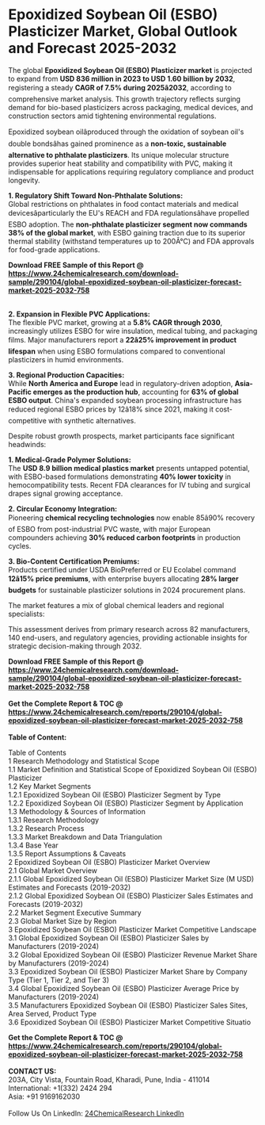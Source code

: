 <h1>Epoxidized Soybean Oil (ESBO) Plasticizer Market, Global Outlook and Forecast 2025-2032</h1><p>The global <strong>Epoxidized Soybean Oil (ESBO) Plasticizer market</strong> is projected to expand from <strong>USD 836 million in 2023 to USD 1.60 billion by 2032</strong>, registering a steady <strong>CAGR of 7.5% during 2025â2032</strong>, according to comprehensive market analysis. This growth trajectory reflects surging demand for bio-based plasticizers across packaging, medical devices, and construction sectors amid tightening environmental regulations.</p><p>Epoxidized soybean oilâproduced through the oxidation of soybean oil's double bondsâhas gained prominence as a <strong>non-toxic, sustainable alternative to phthalate plasticizers</strong>. Its unique molecular structure provides superior heat stability and compatibility with PVC, making it indispensable for applications requiring regulatory compliance and product longevity.</p><p><strong>1. Regulatory Shift Toward Non-Phthalate Solutions:</strong><br>
Global restrictions on phthalates in food contact materials and medical devicesâparticularly the EU's REACH and FDA regulationsâhave propelled ESBO adoption. The <strong>non-phthalate plasticizer segment now commands 38% of the global market</strong>, with ESBO gaining traction due to its superior thermal stability (withstand temperatures up to 200Â°C) and FDA approvals for food-grade applications.</p><div><b>Download FREE Sample of this Report @ 
            <a href="https://www.24chemicalresearch.com/download-sample/290104/global-epoxidized-soybean-oil-plasticizer-forecast-market-2025-2032-758">
            https://www.24chemicalresearch.com/download-sample/290104/global-epoxidized-soybean-oil-plasticizer-forecast-market-2025-2032-758</a></b></div><br><p><strong>2. Expansion in Flexible PVC Applications:</strong><br>
The flexible PVC market, growing at a <strong>5.8% CAGR through 2030</strong>, increasingly utilizes ESBO for wire insulation, medical tubing, and packaging films. Major manufacturers report a <strong>22â25% improvement in product lifespan</strong> when using ESBO formulations compared to conventional plasticizers in humid environments.</p><p><strong>3. Regional Production Capacities:</strong><br>
While <strong>North America and Europe</strong> lead in regulatory-driven adoption, <strong>Asia-Pacific emerges as the production hub</strong>, accounting for <strong>63% of global ESBO output</strong>. China's expanded soybean processing infrastructure has reduced regional ESBO prices by 12â18% since 2021, making it cost-competitive with synthetic alternatives.</p><p>Despite robust growth prospects, market participants face significant headwinds:</p><p><strong>1. Medical-Grade Polymer Solutions:</strong><br>
The <strong>USD 8.9 billion medical plastics market</strong> presents untapped potential, with ESBO-based formulations demonstrating <strong>40% lower toxicity</strong> in hemocompatibility tests. Recent FDA clearances for IV tubing and surgical drapes signal growing acceptance.</p><p><strong>2. Circular Economy Integration:</strong><br>
Pioneering <strong>chemical recycling technologies</strong> now enable 85â90% recovery of ESBO from post-industrial PVC waste, with major European compounders achieving <strong>30% reduced carbon footprints</strong> in production cycles.</p><p><strong>3. Bio-Content Certification Premiums:</strong><br>
Products certified under USDA BioPreferred or EU Ecolabel command <strong>12â15% price premiums</strong>, with enterprise buyers allocating <strong>28% larger budgets</strong> for sustainable plasticizer solutions in 2024 procurement plans.</p><p>The market features a mix of global chemical leaders and regional specialists:</p><p>This assessment derives from primary research across 82 manufacturers, 140 end-users, and regulatory agencies, providing actionable insights for strategic decision-making through 2032.</p><div><b>Download FREE Sample of this Report @ 
            <a href="https://www.24chemicalresearch.com/download-sample/290104/global-epoxidized-soybean-oil-plasticizer-forecast-market-2025-2032-758">
            https://www.24chemicalresearch.com/download-sample/290104/global-epoxidized-soybean-oil-plasticizer-forecast-market-2025-2032-758</a></b></div><br><div><b>Get the Complete Report & TOC @ 
            <a href="https://www.24chemicalresearch.com/reports/290104/global-epoxidized-soybean-oil-plasticizer-forecast-market-2025-2032-758">
            https://www.24chemicalresearch.com/reports/290104/global-epoxidized-soybean-oil-plasticizer-forecast-market-2025-2032-758</a></b></div><br>
            <b>Table of Content:</b><p>Table of Contents<br />
1 Research Methodology and Statistical Scope<br />
1.1 Market Definition and Statistical Scope of Epoxidized Soybean Oil (ESBO) Plasticizer<br />
1.2 Key Market Segments<br />
1.2.1 Epoxidized Soybean Oil (ESBO) Plasticizer Segment by Type<br />
1.2.2 Epoxidized Soybean Oil (ESBO) Plasticizer Segment by Application<br />
1.3 Methodology & Sources of Information<br />
1.3.1 Research Methodology<br />
1.3.2 Research Process<br />
1.3.3 Market Breakdown and Data Triangulation<br />
1.3.4 Base Year<br />
1.3.5 Report Assumptions & Caveats<br />
2 Epoxidized Soybean Oil (ESBO) Plasticizer Market Overview<br />
2.1 Global Market Overview<br />
2.1.1 Global Epoxidized Soybean Oil (ESBO) Plasticizer Market Size (M USD) Estimates and Forecasts (2019-2032)<br />
2.1.2 Global Epoxidized Soybean Oil (ESBO) Plasticizer Sales Estimates and Forecasts (2019-2032)<br />
2.2 Market Segment Executive Summary<br />
2.3 Global Market Size by Region<br />
3 Epoxidized Soybean Oil (ESBO) Plasticizer Market Competitive Landscape<br />
3.1 Global Epoxidized Soybean Oil (ESBO) Plasticizer Sales by Manufacturers (2019-2024)<br />
3.2 Global Epoxidized Soybean Oil (ESBO) Plasticizer Revenue Market Share by Manufacturers (2019-2024)<br />
3.3 Epoxidized Soybean Oil (ESBO) Plasticizer Market Share by Company Type (Tier 1, Tier 2, and Tier 3)<br />
3.4 Global Epoxidized Soybean Oil (ESBO) Plasticizer Average Price by Manufacturers (2019-2024)<br />
3.5 Manufacturers Epoxidized Soybean Oil (ESBO) Plasticizer Sales Sites, Area Served, Product Type<br />
3.6 Epoxidized Soybean Oil (ESBO) Plasticizer Market Competitive Situatio</p><div><b>Get the Complete Report & TOC @ 
            <a href="https://www.24chemicalresearch.com/reports/290104/global-epoxidized-soybean-oil-plasticizer-forecast-market-2025-2032-758">
            https://www.24chemicalresearch.com/reports/290104/global-epoxidized-soybean-oil-plasticizer-forecast-market-2025-2032-758</a></b></div><br><b>CONTACT US:</b><br>
            203A, City Vista, Fountain Road, Kharadi, Pune, India - 411014<br>
            International: +1(332) 2424 294<br>
            Asia: +91 9169162030 <br><br>
            Follow Us On LinkedIn: <a href="https://www.linkedin.com/company/24chemicalresearch/">24ChemicalResearch LinkedIn</a>